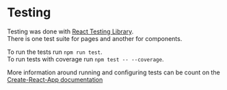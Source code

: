 # Testing 

Testing was done with [React Testing Library](https://testing-library.com/docs/react-testing-library/intro/).<br>
There is one test suite for pages and another for components.<br>

To run the tests run `npm run test`. <br>
To run tests with coverage run `npm test -- --coverage`.

More information around running and configuring tests can be count on the [Create-React-App documentation](https://create-react-app.dev/docs/running-tests/)
